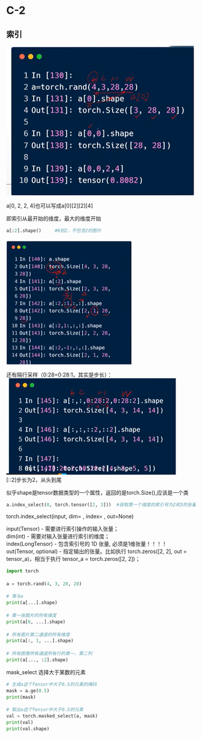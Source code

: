 # C-2
## 索引
![](./picture/1716219410947.png)  

a[0, 2, 2, 4]也可以写成a[0][2][2][4]   

即索引从最开始的维度，最大的维度开始  

```python
a[:2].shape()     #0到2，不包含2的图片
```
![](./picture/1716219983870.png)   

还有隔行采样（0:28=0:28:1，其实是步长）：  
![](./picture/1716220285481.png)  
[::2]步长为2，从头到尾   

似乎shape是tensor数据类型的一个属性，返回的是torch.Size(),应该是一个类    

```python
a.index_select(0, torch.tensor([2, 3]))  #获取第一个维度的索引号为2和3的张量子集
```

torch.index_select(input, dim=  , index=  , out=None) 

input(Tensor) - 需要进行索引操作的输入张量；  
dim(int) - 需要对输入张量进行索引的维度；  
index(LongTensor) - 包含索引号的 1D 张量, 必须是1维张量！！！！  
out(Tensor, optional) - 指定输出的张量。比如执行 torch.zeros([2, 2], out = tensor_a)，相当于执行 tensor_a = torch.zeros([2, 2])；

```python
import torch
 
a = torch.rand(4, 3, 28, 28)
 
# 等与a
print(a[...].shape)
 
# 第一张图片的所有维度
print(a[0, ...].shape)
 
# 所有图片第二通道的所有维度
print(a[:, 1, ...].shape)
 
# 所有图像所有通道所有行的第一、第二列
print(a[..., :2].shape)
```

mask_select  选择大于某数的元素
```python
# 生成a这个Tensor中大于0.5的元素的掩码
mask = a.ge(0.5)
print(mask)
 
# 取出a这个Tensor中大于0.5的元素
val = torch.masked_select(a, mask)
print(val)
print(val.shape)
```







